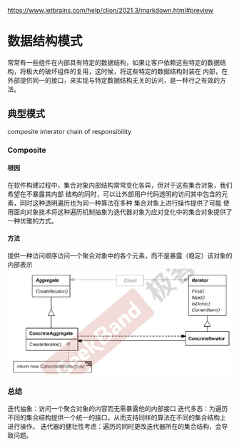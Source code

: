 https://www.jetbrains.com/help/clion/2021.3/markdown.html#preview

# 数据结构模式
常常有一些组件在内部具有特定的数据结构，如果让客户依赖这些特定的数据结构，将极大的破坏组件的复用，这时候，将这些特定的数据结构封装在
内部，在外部提供同一的接口，来实现与特定数据结构无关的访问，是一种行之有效的方法。
## 典型模式
composite
interator
chain of responsibility

### Composite
#### 根因
在软件构建过程中，集合对象内部结构常常变化各异，但对于这些集合对象，我们希望在不暴露其内部
结构的同时，可以让外部用户代码透明的访问其中包含的元素，同时这种透明遍历也为同一种算法在多种
集合对象上进行操作提供了可能
使用面向对象技术将这种遍历机制抽象为迭代器对象为应对变化中的集合对象提供了一种优雅的方式。

#### 方法
提供一种访问顺序访问一个聚合对象中的各个元素，而不是暴露（稳定）该对象的内部表示 
![img_5.png](img_5.png)

### 总结
迭代抽象：访问一个聚合对象的内容而无需暴露他的内部接口
迭代多态：为遍历不同的集合结构提供一个统一的接口，从而支持同样的算法在不同的集合结构上
进行操作。
迭代器的健壮性考虑：遍历的同时更改迭代器所在的集合结构，会导致问题。
